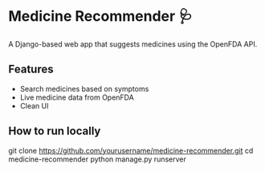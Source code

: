 # Medicine Recommender 🩺
A Django-based web app that suggests medicines using the OpenFDA API.

## Features
- Search medicines based on symptoms
- Live medicine data from OpenFDA
- Clean UI

## How to run locally

git clone https://github.com/yourusername/medicine-recommender.git
cd medicine-recommender
python manage.py runserver
